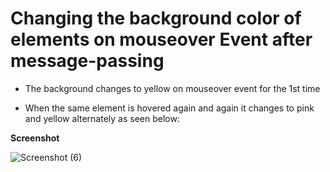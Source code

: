 # Changing the background color of elements on mouseover Event after message-passing #

* The background changes to yellow on mouseover event for the 1st time

* When the same element is hovered again and again it changes to pink and yellow alternately as seen below:

**Screenshot**

![Screenshot (6)](https://user-images.githubusercontent.com/44377351/120485067-55343c80-c3d1-11eb-840b-6687892d40e0.png)
